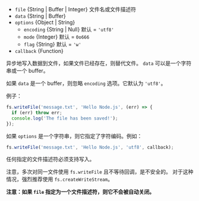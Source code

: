 <!-- YAML
added: v0.1.29
-->

* `file` {String | Buffer | Integer} 文件名或文件描述符
* `data` {String | Buffer}
* `options` {Object | String}
  * `encoding` {String | Null} 默认 = `'utf8'`
  * `mode` {Integer} 默认 = `0o666`
  * `flag` {String} 默认 = `'w'`
* `callback` {Function}

异步地写入数据到文件，如果文件已经存在，则替代文件。
`data` 可以是一个字符串或一个 buffer。

如果 `data` 是一个 buffer，则忽略 `encoding` 选项。它默认为 `'utf8'`。

例子：

```js
fs.writeFile('message.txt', 'Hello Node.js', (err) => {
  if (err) throw err;
  console.log('The file has been saved!');
});
```

如果 `options` 是一个字符串，则它指定了字符编码。例如：

```js
fs.writeFile('message.txt', 'Hello Node.js', 'utf8', callback);
```

任何指定的文件描述符必须支持写入。

注意，多次对同一文件使用 `fs.writeFile` 且不等待回调，是不安全的。
对于这种情况，强烈推荐使用 `fs.createWriteStream`。

**注意：如果 `file` 指定为一个文件描述符，则它不会被自动关闭。**

